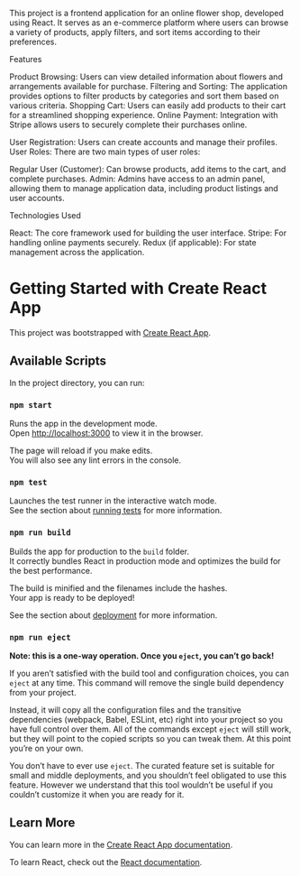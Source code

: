 This project is a frontend application for an online flower shop, developed using React. It serves as an e-commerce platform where users can browse a variety of products, apply filters, and sort items according to their preferences.

Features

Product Browsing: Users can view detailed information about flowers and arrangements available for purchase.
Filtering and Sorting: The application provides options to filter products by categories and sort them based on various criteria.
Shopping Cart: Users can easily add products to their cart for a streamlined shopping experience.
Online Payment: Integration with Stripe allows users to securely complete their purchases online.

User Registration: Users can create accounts and manage their profiles.
User Roles: There are two main types of user roles:

Regular User (Customer): Can browse products, add items to the cart, and complete purchases.
Admin: Admins have access to an admin panel, allowing them to manage application data, including product listings and user accounts.

Technologies Used

React: The core framework used for building the user interface.
Stripe: For handling online payments securely.
Redux (if applicable): For state management across the application.

# Getting Started with Create React App

This project was bootstrapped with [Create React App](https://github.com/facebook/create-react-app).

## Available Scripts

In the project directory, you can run:

### `npm start`

Runs the app in the development mode.\
Open [http://localhost:3000](http://localhost:3000) to view it in the browser.

The page will reload if you make edits.\
You will also see any lint errors in the console.

### `npm test`

Launches the test runner in the interactive watch mode.\
See the section about [running tests](https://facebook.github.io/create-react-app/docs/running-tests) for more information.

### `npm run build`

Builds the app for production to the `build` folder.\
It correctly bundles React in production mode and optimizes the build for the best performance.

The build is minified and the filenames include the hashes.\
Your app is ready to be deployed!

See the section about [deployment](https://facebook.github.io/create-react-app/docs/deployment) for more information.

### `npm run eject`

**Note: this is a one-way operation. Once you `eject`, you can’t go back!**

If you aren’t satisfied with the build tool and configuration choices, you can `eject` at any time. This command will remove the single build dependency from your project.

Instead, it will copy all the configuration files and the transitive dependencies (webpack, Babel, ESLint, etc) right into your project so you have full control over them. All of the commands except `eject` will still work, but they will point to the copied scripts so you can tweak them. At this point you’re on your own.

You don’t have to ever use `eject`. The curated feature set is suitable for small and middle deployments, and you shouldn’t feel obligated to use this feature. However we understand that this tool wouldn’t be useful if you couldn’t customize it when you are ready for it.

## Learn More

You can learn more in the [Create React App documentation](https://facebook.github.io/create-react-app/docs/getting-started).

To learn React, check out the [React documentation](https://reactjs.org/).
